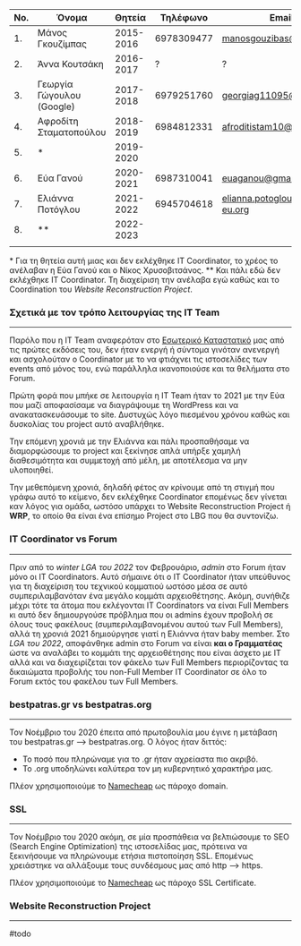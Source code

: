 | No. | Όνομα                     | Θητεία    | Τηλέφωνο   | Email                                           | Forum                                                                                     |
| --- | ------------------------- | --------- | ---------- | ----------------------------------------------- | ----------------------------------------------------------------------------------------- |
| 1.  | Μάνος Γκουζίμπας          | 2015-2016 | 6978309477 | manosgouzibas@gmail.com                         | [Manozz](https://bestpatras.org/forum/memberlist.php?mode=viewprofile&u=11609)            |
| 2.  | Άννα Κουτσάκη             | 2016-2017 | ?          | ?                                               | ?                                                                                         |
| 3.  | Γεωργία Γώγουλου (Google) | 2017-2018 | 6979251760 | georgiag11095@gmail.com                         | [Georgia](https://www.bestpatras.org/forum/memberlist.php?mode=viewprofile&u=11636)       |
| 4.  | Αφροδίτη Σταματοπούλου    | 2018-2019 | 6984812331 | afroditistam10@gmail.com                        | [afroditi_stam](https://www.bestpatras.org/forum/memberlist.php?mode=viewprofile&u=11650) |
| 5.  | \*                        | 2019-2020 |            |                                                 |                                                                                           |
| 6.  | Εύα Γανού                 | 2020-2021 | 6987310041 | [euaganou@gmail.com](mailto:euaganou@gmail.com) | [eva_ganou](https://bestpatras.org/forum/memberlist.php?mode=viewprofile&u=11752)         |
| 7.  | Ελιάννα Ποτόγλου          | 2021-2022 | 6945704618 | elianna.potoglou@best-eu.org                    | [eliannanna](https://bestpatras.org/forum/memberlist.php?mode=viewprofile&u=11800)        |
| 8.  | \*\*                      | 2022-2023 |            |                                                 |                                                                                           |
|     |                           |           |            |                                                 |                                                                                           |

\* Για τη θητεία αυτή μιας και δεν εκλέχθηκε IT Coordinator, το χρέος το ανέλαβαν η Εύα Γανού και ο Νίκος Χρυσοβιτσάνος.
\*\* Και πάλι εδώ δεν εκλέχθηκε IT Coordinator. Τη διαχείριση την ανέλαβα εγώ καθώς και το Coordination του *Website Reconstruction Project*.

### Σχετικά με τον τρόπο λειτουργίας της IT Team
___

Παρόλο που η IT Team αναφερόταν στο [Εσωτερικό Καταστατικό](https://drive.google.com/file/d/1mHJlL1v8AraGtjGse5DfZNeloDU1n02L/view?usp=sharing) μας από τις πρώτες εκδόσεις του, δεν ήταν ενεργή ή σύντομα γινόταν ανενεργή και ασχολούταν ο Coordinator με το να φτιάχνει τις ιστοσελίδες των events από μόνος του, ενώ παράλληλα ικανοποιούσε και τα θελήματα στο Forum.

Πρώτη φορά που μπήκε σε λειτουργία η IT Team ήταν το 2021 με την Εύα που μαζί αποφασίσαμε να διαγράψουμε τη WordPress και να ανακατασκευάσουμε το site. Δυστυχώς λόγο πιεσμένου χρόνου καθώς και δυσκολίας του project αυτό αναβλήθηκε.

Την επόμενη χρονιά με την Ελιάννα και πάλι προσπαθήσαμε να διαμορφώσουμε το project και ξεκίνησε απλά υπήρξε χαμηλή διαθεσιμότητα και συμμετοχή από μέλη, με αποτέλεσμα να μην υλοποιηθεί.

Την μεθεπόμενη χρονιά, δηλαδή φέτος αν κρίνουμε από τη στιγμή που γράφω αυτό το κείμενο, 
δεν εκλέχθηκε Coordinator επομένως δεν γίνεται καν λόγος για ομάδα, ωστόσο υπάρχει το Website Reconstruction Project ή **WRP**, το οποίο θα είναι ένα επίσημο Project στο LBG που θα συντονίζω.

### IT Coordinator vs Forum
___

Πριν από το *winter LGA του 2022* τον Φεβρουάριο, *admin* στο Forum ήταν μόνο οι IT Coordinators. Αυτό σήμαινε ότι ο IT Coordinator ήταν υπεύθυνος για τη διαχείριση του τεχνικού κομματιού ωστόσο μέσα σε αυτό συμπεριλαμβανόταν ένα μεγάλο κομμάτι αρχειοθέτησης. Ακόμη, συνήθιζε μέχρι τότε τα άτομα που εκλέγονται IT Coordinators να είναι Full Members κι αυτό δεν δημιουργούσε πρόβλημα που οι admins έχουν προβολή σε όλους τους φακέλους (συμπεριλαμβανομένου αυτού των Full Members), αλλά τη χρονιά 2021 δημιούργησε γιατί η Ελιάννα ήταν baby member. Στο *LGA του 2022*, αποφάνθηκε admin στο Forum να είναι **και ο Γραμματέας** ώστε να αναλάβει το κομμάτι της αρχειοθέτησης που είναι άσχετο με IT αλλά και να διαχειρίζεται τον φάκελο των Full Members περιορίζοντας τα δικαιώματα προβολής του non-Full Member IT Coordinator σε όλο το Forum εκτός του φακέλου των Full Members.

### bestpatras.gr vs bestpatras.org
___

Τον Νοέμβριο του 2020 έπειτα από πρωτοβουλία μου έγινε η μετάβαση του bestpatras.gr --> bestpatras.org. Ο λόγος ήταν διττός:

* Το ποσό που πληρώναμε για το .gr ήταν αχρείαστα πιο ακριβό.
* Το .org υποδηλώνει καλύτερα τον μη κυβερνητικό χαρακτήρα μας.

Πλέον χρησιμοποιούμε το [Namecheap](https://www.namecheap.com) ως πάροχο domain.

### SSL
___

Τον Νοέμβριο του 2020 ακόμη, σε μία προσπάθεια να βελτιώσουμε το SEO (Search Engine Optimization) της ιστοσελίδας μας, πρότεινα να ξεκινήσουμε να πληρώνουμε ετήσια πιστοποίηση SSL. Επομένως χρειάστηκε να αλλάξουμε τους συνδέσμους μας από http --> https.

Πλέον χρησιμοποιούμε το [Namecheap](https://www.namecheap.com) ως πάροχο SSL Certificate.

### Website Reconstruction Project
___

#todo 